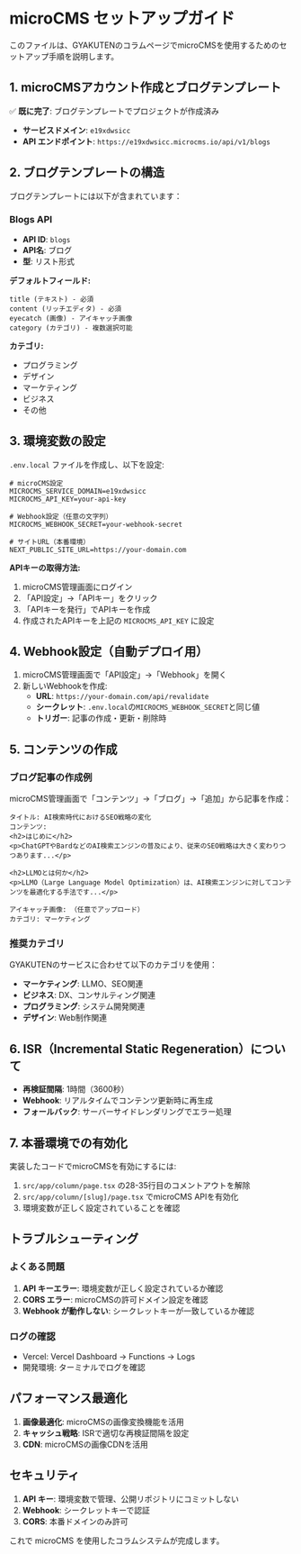 # microCMS セットアップガイド

このファイルは、GYAKUTENのコラムページでmicroCMSを使用するためのセットアップ手順を説明します。

## 1. microCMSアカウント作成とブログテンプレート

✅ **既に完了**: ブログテンプレートでプロジェクトが作成済み
- **サービスドメイン**: `e19xdwsicc`
- **API エンドポイント**: `https://e19xdwsicc.microcms.io/api/v1/blogs`

## 2. ブログテンプレートの構造

ブログテンプレートには以下が含まれています：

### Blogs API
- **API ID**: `blogs`
- **API名**: ブログ
- **型**: リスト形式

**デフォルトフィールド:**
```
title (テキスト) - 必須
content (リッチエディタ) - 必須
eyecatch (画像) - アイキャッチ画像
category (カテゴリ) - 複数選択可能
```

**カテゴリ:**
- プログラミング
- デザイン
- マーケティング
- ビジネス
- その他

## 3. 環境変数の設定

`.env.local` ファイルを作成し、以下を設定:

```env
# microCMS設定
MICROCMS_SERVICE_DOMAIN=e19xdwsicc
MICROCMS_API_KEY=your-api-key

# Webhook設定（任意の文字列）
MICROCMS_WEBHOOK_SECRET=your-webhook-secret

# サイトURL（本番環境）
NEXT_PUBLIC_SITE_URL=https://your-domain.com
```

**APIキーの取得方法:**
1. microCMS管理画面にログイン
2. 「API設定」→「APIキー」をクリック
3. 「APIキーを発行」でAPIキーを作成
4. 作成されたAPIキーを上記の `MICROCMS_API_KEY` に設定

## 4. Webhook設定（自動デプロイ用）

1. microCMS管理画面で「API設定」→「Webhook」を開く
2. 新しいWebhookを作成:
   - **URL**: `https://your-domain.com/api/revalidate`
   - **シークレット**: `.env.local`の`MICROCMS_WEBHOOK_SECRET`と同じ値
   - **トリガー**: 記事の作成・更新・削除時

## 5. コンテンツの作成

### ブログ記事の作成例
microCMS管理画面で「コンテンツ」→「ブログ」→「追加」から記事を作成：

```
タイトル: AI検索時代におけるSEO戦略の変化
コンテンツ: 
<h2>はじめに</h2>
<p>ChatGPTやBardなどのAI検索エンジンの普及により、従来のSEO戦略は大きく変わりつつあります...</p>

<h2>LLMOとは何か</h2>
<p>LLMO（Large Language Model Optimization）は、AI検索エンジンに対してコンテンツを最適化する手法です...</p>

アイキャッチ画像: （任意でアップロード）
カテゴリ: マーケティング
```

### 推奨カテゴリ
GYAKUTENのサービスに合わせて以下のカテゴリを使用：
- **マーケティング**: LLMO、SEO関連
- **ビジネス**: DX、コンサルティング関連  
- **プログラミング**: システム開発関連
- **デザイン**: Web制作関連

## 6. ISR（Incremental Static Regeneration）について

- **再検証間隔**: 1時間（3600秒）
- **Webhook**: リアルタイムでコンテンツ更新時に再生成
- **フォールバック**: サーバーサイドレンダリングでエラー処理

## 7. 本番環境での有効化

実装したコードでmicroCMSを有効にするには:

1. `src/app/column/page.tsx` の28-35行目のコメントアウトを解除
2. `src/app/column/[slug]/page.tsx` でmicroCMS APIを有効化
3. 環境変数が正しく設定されていることを確認

## トラブルシューティング

### よくある問題
1. **API キーエラー**: 環境変数が正しく設定されているか確認
2. **CORS エラー**: microCMSの許可ドメイン設定を確認  
3. **Webhook が動作しない**: シークレットキーが一致しているか確認

### ログの確認
- Vercel: Vercel Dashboard → Functions → Logs
- 開発環境: ターミナルでログを確認

## パフォーマンス最適化

1. **画像最適化**: microCMSの画像変換機能を活用
2. **キャッシュ戦略**: ISRで適切な再検証間隔を設定
3. **CDN**: microCMSの画像CDNを活用

## セキュリティ

1. **API キー**: 環境変数で管理、公開リポジトリにコミットしない
2. **Webhook**: シークレットキーで認証
3. **CORS**: 本番ドメインのみ許可

これで microCMS を使用したコラムシステムが完成します。